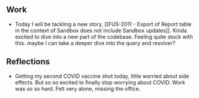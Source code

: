 ## Work
- Today I will be tackling a new story, [[FUS-2011 - Export of Report table in the context of Sandbox does not include Sandbox updates]]. Kinda excited to dive into a new part of the codebase. Feeling quite stuck with this. maybe I can take a deeper dive into the query and resolver? 

## Reflections
- Getting my second COVID vaccine shot today, little worried about side effects. But so so excited to finally stop worrying about COVID. Work was so so hard. Felt very alone, missing the office. 
